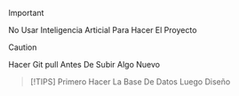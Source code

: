 > [!IMPORTANT]
No Usar Inteligencia Articial Para Hacer El Proyecto

> [!CAUTION]
Hacer Git pull Antes De Subir Algo Nuevo


> [!TIPS]
Primero Hacer La Base De Datos
Luego Diseño
